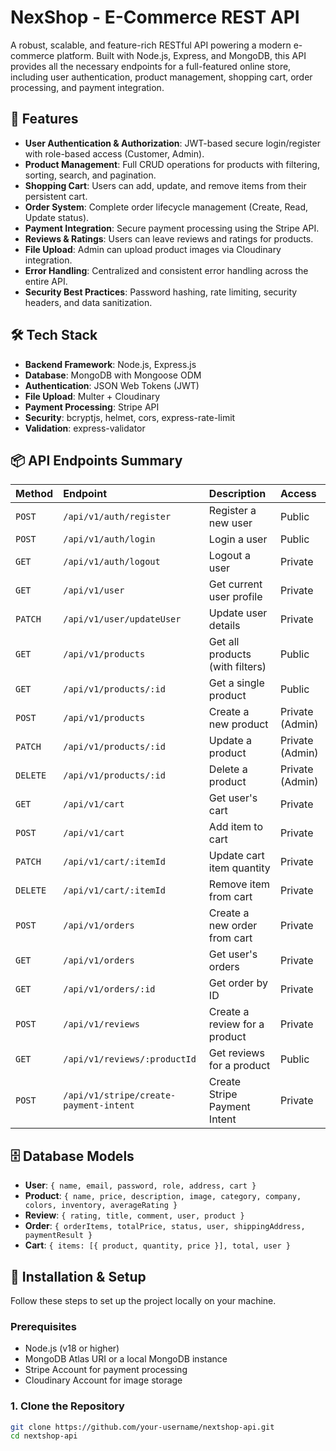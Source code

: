 # NexShop - E-Commerce REST API

A robust, scalable, and feature-rich RESTful API powering a modern e-commerce platform. Built with Node.js, Express, and MongoDB, this API provides all the necessary endpoints for a full-featured online store, including user authentication, product management, shopping cart, order processing, and payment integration.

## 🚀 Features

- **User Authentication & Authorization**: JWT-based secure login/register with role-based access (Customer, Admin).
- **Product Management**: Full CRUD operations for products with filtering, sorting, search, and pagination.
- **Shopping Cart**: Users can add, update, and remove items from their persistent cart.
- **Order System**: Complete order lifecycle management (Create, Read, Update status).
- **Payment Integration**: Secure payment processing using the Stripe API.
- **Reviews & Ratings**: Users can leave reviews and ratings for products.
- **File Upload**: Admin can upload product images via Cloudinary integration.
- **Error Handling**: Centralized and consistent error handling across the entire API.
- **Security Best Practices**: Password hashing, rate limiting, security headers, and data sanitization.

## 🛠️ Tech Stack

- **Backend Framework**: Node.js, Express.js
- **Database**: MongoDB with Mongoose ODM
- **Authentication**: JSON Web Tokens (JWT)
- **File Upload**: Multer + Cloudinary
- **Payment Processing**: Stripe API
- **Security**: bcryptjs, helmet, cors, express-rate-limit
- **Validation**: express-validator

## 📦 API Endpoints Summary

| Method | Endpoint | Description | Access |
| :--- | :--- | :--- | :--- |
| `POST` | `/api/v1/auth/register` | Register a new user | Public |
| `POST` | `/api/v1/auth/login` | Login a user | Public |
| `GET` | `/api/v1/auth/logout` | Logout a user | Private |
| `GET` | `/api/v1/user` | Get current user profile | Private |
| `PATCH` | `/api/v1/user/updateUser` | Update user details | Private |
| `GET` | `/api/v1/products` | Get all products (with filters) | Public |
| `GET` | `/api/v1/products/:id` | Get a single product | Public |
| `POST` | `/api/v1/products` | Create a new product | Private (Admin) |
| `PATCH` | `/api/v1/products/:id` | Update a product | Private (Admin) |
| `DELETE` | `/api/v1/products/:id` | Delete a product | Private (Admin) |
| `GET` | `/api/v1/cart` | Get user's cart | Private |
| `POST` | `/api/v1/cart` | Add item to cart | Private |
| `PATCH` | `/api/v1/cart/:itemId` | Update cart item quantity | Private |
| `DELETE` | `/api/v1/cart/:itemId` | Remove item from cart | Private |
| `POST` | `/api/v1/orders` | Create a new order from cart | Private |
| `GET` | `/api/v1/orders` | Get user's orders | Private |
| `GET` | `/api/v1/orders/:id` | Get order by ID | Private |
| `POST` | `/api/v1/reviews` | Create a review for a product | Private |
| `GET` | `/api/v1/reviews/:productId` | Get reviews for a product | Public |
| `POST` | `/api/v1/stripe/create-payment-intent` | Create Stripe Payment Intent | Private |

## 🗄️ Database Models

- **User**: `{ name, email, password, role, address, cart }`
- **Product**: `{ name, price, description, image, category, company, colors, inventory, averageRating }`
- **Review**: `{ rating, title, comment, user, product }`
- **Order**: `{ orderItems, totalPrice, status, user, shippingAddress, paymentResult }`
- **Cart**: `{ items: [{ product, quantity, price }], total, user }`

## 🔧 Installation & Setup

Follow these steps to set up the project locally on your machine.

### Prerequisites

- Node.js (v18 or higher)
- MongoDB Atlas URI or a local MongoDB instance
- Stripe Account for payment processing
- Cloudinary Account for image storage

### 1. Clone the Repository

```bash
git clone https://github.com/your-username/nextshop-api.git
cd nextshop-api